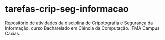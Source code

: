 # tarefas-crip-seg-informacao
Repositório de atividades da disciplina de Cripotografia e Segurança da Informação, curso Bacharelado em Ciência da Computação.
IFMA Campus Caxias.
